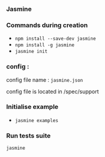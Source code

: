 ### Jasmine

### Commands during creation
- `npm install --save-dev jasmine`
- `npm install -g jasmine`
- `jasmine init`

### config : 
config file name : `jasmine.json`

config file is located in /spec/support

### Initialise example
- `jasmine examples`

### Run tests suite 
`jasmine`